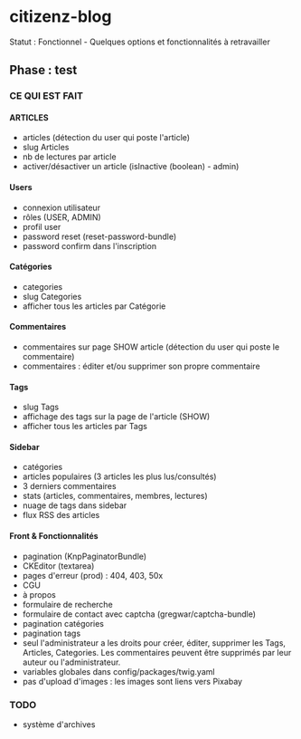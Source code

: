 # citizenz-blog
Statut : Fonctionnel - Quelques options et fonctionnalités à retravailler

## Phase : test

### CE QUI EST FAIT
#### ARTICLES
- articles (détection du user qui poste l'article)
- slug Articles
- nb de lectures par article
- activer/désactiver un article (isInactive (boolean) - admin)

#### Users
- connexion utilisateur
- rôles (USER, ADMIN)
- profil user
- password reset (reset-password-bundle)
- password confirm dans l'inscription

#### Catégories
- categories
- slug Categories
- afficher tous les articles par Catégorie

#### Commentaires
- commentaires sur page SHOW article (détection du user qui poste le commentaire)
- commentaires : éditer et/ou supprimer son propre commentaire

#### Tags
- slug Tags
- affichage des tags sur la page de l'article (SHOW)
- afficher tous les articles par Tags

#### Sidebar
- catégories
- articles populaires (3 articles les plus lus/consultés)
- 3 derniers commentaires
- stats (articles, commentaires, membres, lectures)
- nuage de tags dans sidebar
- flux RSS des articles

#### Front & Fonctionnalités
- pagination (KnpPaginatorBundle)
- CKEditor (textarea)
- pages d'erreur (prod) : 404, 403, 50x
- CGU
- à propos
- formulaire de recherche
- formulaire de contact avec captcha (gregwar/captcha-bundle)
- pagination catégories
- pagination tags
- seul l'administrateur a les droits pour créer, éditer, supprimer les Tags, Articles, Categories. Les commentaires peuvent être supprimés par leur auteur ou l'administrateur.
- variables globales dans config/packages/twig.yaml
- pas d'upload d'images : les images sont liens vers Pixabay


### TODO
- système d'archives
